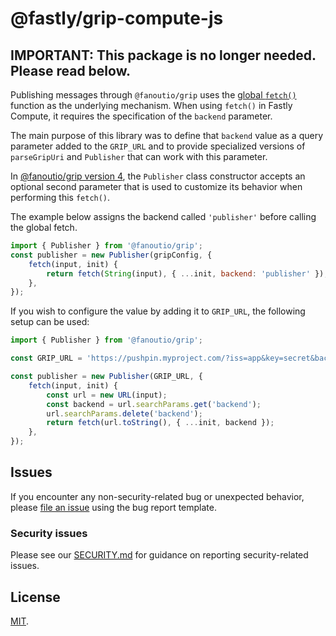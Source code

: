 # @fastly/grip-compute-js

## IMPORTANT: This package is no longer needed. Please read below.

Publishing messages through `@fanoutio/grip` uses the [global `fetch()`](https://developer.mozilla.org/en-US/docs/Web/API/fetch)
function as the underlying mechanism. When using `fetch()` in Fastly Compute, it requires the specification of the `backend` parameter.

The main purpose of this library was to define that `backend` value as a query parameter added to the `GRIP_URL` and
to provide specialized versions of `parseGripUri` and `Publisher` that can work with this parameter.

In [@fanoutio/grip version 4](https://www.npmjs.com/package/@fanoutio/grip), the `Publisher` class constructor accepts
an optional second parameter that is used to customize its behavior when performing this `fetch()`.

The example below assigns the backend called `'publisher'` before calling the global fetch.
```javascript
import { Publisher } from '@fanoutio/grip';
const publisher = new Publisher(gripConfig, {
    fetch(input, init) {
        return fetch(String(input), { ...init, backend: 'publisher' });
    },
});
```

If you wish to configure the value by adding it to `GRIP_URL`, the following setup can be used:
```javascript
import { Publisher } from '@fanoutio/grip';

const GRIP_URL = 'https://pushpin.myproject.com/?iss=app&key=secret&backend=publisher'; 

const publisher = new Publisher(GRIP_URL, {
    fetch(input, init) {
        const url = new URL(input);
        const backend = url.searchParams.get('backend');
        url.searchParams.delete('backend');
        return fetch(url.toString(), { ...init, backend });
    },
});
```

## Issues

If you encounter any non-security-related bug or unexpected behavior, please [file an issue][bug]
using the bug report template.

[bug]: https://github.com/fastly/js-grip-compute-js/issues/new?labels=bug

### Security issues

Please see our [SECURITY.md](./SECURITY.md) for guidance on reporting security-related issues.

## License

[MIT](./LICENSE.md).
